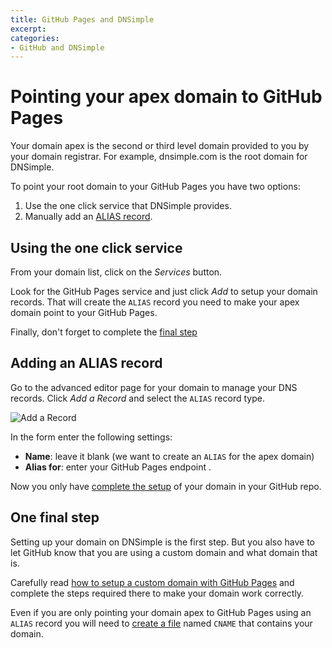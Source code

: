 ```yaml
---
title: GitHub Pages and DNSimple
excerpt:
categories:
- GitHub and DNSimple
---
```



# Pointing your apex domain to GitHub Pages

Your domain apex is the second or third level domain provided to you by your domain registrar. For example, dnsimple.com is the root domain for DNSimple.

To point your root domain to your GitHub Pages you have two options:

  1. Use the one click service that DNSimple provides.
  2. Manually add an [ALIAS record](/articles/alias-record).


## Using the one click service

From your domain list, click on the *Services* button.

Look for the GitHub Pages service and just click *Add* to setup your domain records. That will create the `ALIAS` record you need to make your apex domain point to your GitHub Pages.

Finally, don't forget to complete the [final step](#one-final-step)


## Adding an ALIAS record

Go to the advanced editor page for your domain to manage your DNS records. Click *Add a Record* and select the `ALIAS` record type.

![Add a Record](http://f.cl.ly/items/3s2k3N2h1N0q182P1D1g/dnsimple-alias-record.png)

In the form enter the following settings:

- **Name**: leave it blank (we want to create an `ALIAS` for the apex domain)
- **Alias for**: enter your GitHub Pages endpoint .

Now you only have [complete the setup](https://help.github.com/articles/setting-up-a-custom-domain-with-pages#setting-the-domain-in-your-repo) of your domain in your GitHub repo.


## One final step

Setting up your domain on DNSimple is the first step. But you also have to let GitHub know that you are using a custom domain and what domain that is.

Carefully read [how to setup a custom domain with GitHub Pages](https://help.github.com/articles/setting-up-a-custom-domain-with-pages) and complete the steps required there to make your domain work correctly.

Even if you are only pointing your domain apex to GitHub Pages using an `ALIAS` record you will need to [create a file](https://help.github.com/articles/setting-up-a-custom-domain-with-pages#setting-the-domain-in-your-repo) named `CNAME` that contains your domain.
